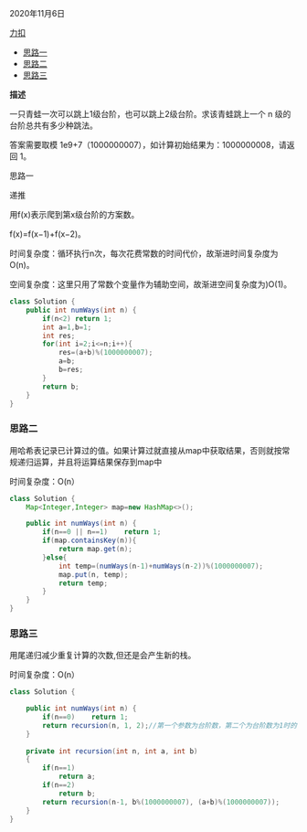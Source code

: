 2020年11月6日

[力扣](https://leetcode-cn.com/problems/qing-wa-tiao-tai-jie-wen-ti-lcof/)

- [思路一](#思路一)
- [思路二](#思路二)
- [思路三](#思路三)

**描述**

一只青蛙一次可以跳上1级台阶，也可以跳上2级台阶。求该青蛙跳上一个 n 级的台阶总共有多少种跳法。

答案需要取模 1e9+7（1000000007），如计算初始结果为：1000000008，请返回 1。

思路一

递推

用f(x)表示爬到第x级台阶的方案数。

f(x)=f(x−1)+f(x−2)。

时间复杂度：循环执行n次，每次花费常数的时间代价，故渐进时间复杂度为O(n)。

空间复杂度：这里只用了常数个变量作为辅助空间，故渐进空间复杂度为)O(1)。

```java
class Solution {
    public int numWays(int n) {
        if(n<2) return 1;
        int a=1,b=1;
        int res;
        for(int i=2;i<=n;i++){
            res=(a+b)%(1000000007);
            a=b;
            b=res;
        }
        return b;
    }
}
```

### 思路二

用哈希表记录已计算过的值。如果计算过就直接从map中获取结果，否则就按常规递归运算，并且将运算结果保存到map中

时间复杂度：O(n）

```java
class Solution {
    Map<Integer,Integer> map=new HashMap<>();

    public int numWays(int n) {
        if(n==0 || n==1)    return 1;
        if(map.containsKey(n)){
            return map.get(n);
        }else{
            int temp=(numWays(n-1)+numWays(n-2))%(1000000007);
            map.put(n, temp);
            return temp;
        }
    }
}
```

### 思路三

用尾递归减少重复计算的次数,但还是会产生新的栈。

时间复杂度：O(n）
```java
class Solution {

    public int numWays(int n) {
        if(n==0)    return 1;
        return recursion(n, 1, 2);//第一个参数为台阶数，第二个为台阶数为1时的值，此题为1，第三个是台阶数为2时的值，此题为2
    }
        
    private int recursion(int n, int a, int b)
    {
        if(n==1)
            return a;
        if(n==2)
            return b;
        return recursion(n-1, b%(1000000007), (a+b)%(1000000007));   
    }
}
```

